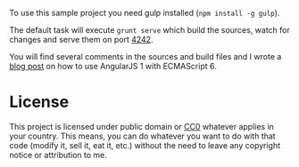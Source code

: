 To use this sample project you need gulp installed (`npm install -g gulp`).

The default task will execute `grunt serve` which build the sources, watch for changes
and serve them on port [4242](http://localhost:4242).

You will find several comments in the sources and build files and I wrote a
[blog post](https://www.timroes.de/2015/07/29/using-ecmascript-6-es6-with-angularjs-1-x/) on
how to use AngularJS 1 with ECMAScript 6.

License
=======

This project is licensed under public domain or [CC0](https://creativecommons.org/publicdomain/zero/1.0/)
whatever applies in your country. This means, you can do whatever you want to do with that code (modify it,
sell it, eat it, etc.) without the need to leave any copyright notice or attribution to me.
